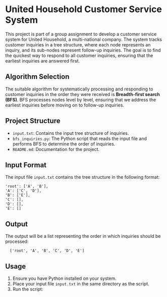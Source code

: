 # United Household Customer Service System

This project is part of a group assignment to develop a customer service system for United Household, a multi-national company. The system tracks customer inquiries in a tree structure, where each node represents an inquiry, and its sub-nodes represent follow-up inquiries. The goal is to find the quickest way to respond to all customer inquiries, ensuring that the earliest inquiries are answered first.

## Algorithm Selection

The suitable algorithm for systematically processing and responding to customer inquiries in the order they were received is **Breadth-first search (BFS)**. BFS processes nodes level by level, ensuring that we address the earliest inquiries before moving on to follow-up inquiries.

## Project Structure

- `input.txt`: Contains the input tree structure of inquiries.
- `bfs_inquiries.py`: The Python script that reads the input file and performs BFS to determine the order of inquiries.
- `README.md`: Documentation for the project.

## Input Format

The input file `input.txt` contains the tree structure in the following format:
```plaintext
'root': ['A', 'B'],
'A': ['C', 'D'],
'B': ['E'],
'C': [],
'D': [],
'E': [] 
```
## Output

The output will be a list representing the order in which inquiries should be processed:
```plaintext
  ['root', 'A', 'B', 'C', 'D', 'E']
```


## Usage

1. Ensure you have Python installed on your system.
2. Place your input file `input.txt` in the same directory as the script.
3. Run the script:

